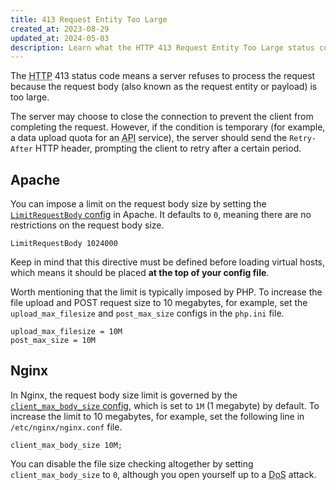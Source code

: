 ```yaml
---
title: 413 Request Entity Too Large
created_at: 2023-08-29
updated_at: 2024-05-03
description: Learn what the HTTP 413 Request Entity Too Large status code means, when it happens, and how to work around it in Apache and Nginx.
---
```


The <abbr title="Hypertext Transfer Protocol">HTTP</abbr> 413 status code means a server refuses to process the request because the request body (also known as the request entity or payload) is too large.

The server may choose to close the connection to prevent the client from completing the request. However, if the condition is temporary (for example, a data upload quota for an <abbr title="Application Programming Interface">API</abbr> service), the server should send the `Retry-After` HTTP header, prompting the client to retry after a certain period.

## Apache

You can impose a limit on the request body size by setting the <a href="https://httpd.apache.org/docs/current/mod/core.html#limitrequestbody" target="_blank" rel="noopener">`LimitRequestBody` config</a> in Apache. It defaults to `0`, meaning there are no restrictions on the request body size.

    LimitRequestBody 1024000

Keep in mind that this directive must be defined before loading virtual hosts, which means it should be placed **at the top of your config file**.

Worth mentioning that the limit is typically imposed by PHP. To increase the file upload and POST request size to 10 megabytes, for example, set the `upload_max_filesize` and `post_max_size` configs in the `php.ini` file.

    upload_max_filesize = 10M
    post_max_size = 10M

## Nginx

In Nginx, the request body size limit is governed by the <a href="https://nginx.org/en/docs/http/ngx_http_core_module.html#client_max_body_size" target="_blank" rel="noopener">`client_max_body_size` config</a>, which is set to `1M` (1 megabyte) by default. To increase the limit to 10 megabytes, for example, set the following line in `/etc/nginx/nginx.conf` file.

    client_max_body_size 10M;

You can disable the file size checking altogether by setting `client_max_body_size` to `0`, although you open yourself up to a <abbr title="Denial of Service">DoS</abbr> attack.
